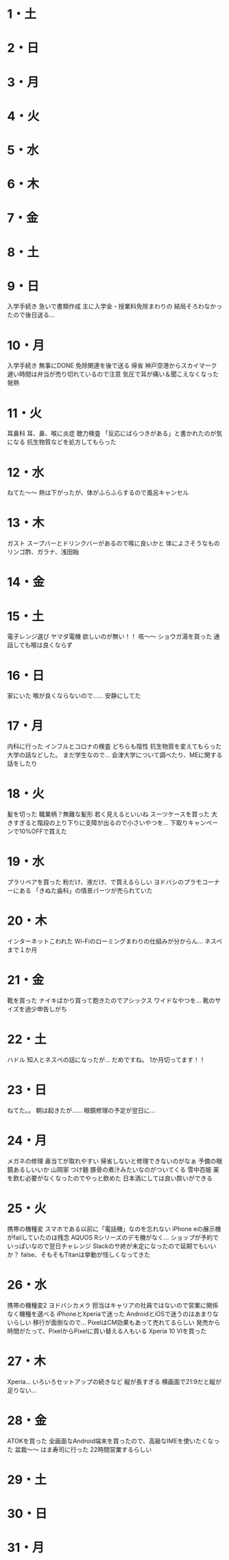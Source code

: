 # 1・土
# 2・日
# 3・月
# 4・火
# 5・水
# 6・木
# 7・金
# 8・土
# 9・日
入学手続き
	急いで書類作成
	主に入学金・授業料免除まわりの
	結局そろわなかったので後日送る...
# 10・月
入学手続き
	無事にDONE
	免除関連を後で送る
帰省
	神戸空港からスカイマーク
	遅い時間は弁当が売り切れているので注意
	気圧で耳が痛い＆聞こえなくなった
	発熱
# 11・火
耳鼻科
	耳、鼻、喉に炎症
	聴力検査
		「反応にばらつきがある」と書かれたのが気になる
	抗生物質などを処方してもらった
# 12・水
ねてた～～
	熱は下がったが、体がふらふらするので風呂キャンセル
# 13・木
ガスト
	スープバーとドリンクバーがあるので喉に良いかと
体によさそうなもの
	リンゴ酢、ガラナ、浅田飴
	
# 14・金

# 15・土
電子レンジ選び
	ヤマダ電機
	欲しいのが無い！！
咳～～
	ショウガ湯を買った
	通話しても喉は良くならず
	
# 16・日
家にいた
	喉が良くならないので......
	安静にしてた
# 17・月
内科に行った
	インフルとコロナの検査
		どちらも陰性
	抗生物質を変えてもらった
	大学の話などした。
		まだ学生なので...
		会津大学について調べたり、MEに関する話をしたり
# 18・火
髪を切った
	職業柄？無難な髪形
	若く見えるといいね
スーツケースを買った
	大きすぎると階段の上り下りに支障が出るので小さいやつを...
	下取りキャンペーンで10%OFFで買えた
# 19・水
プラリペアを買った
	粉だけ、液だけ、で買えるらしい
	ヨドバシのプラモコーナーにある
		「きぬた歯科」の情景パーツが売られていた
# 20・木
インターネットこわれた
	Wi-Fiのローミングまわりの仕組みが分からん...
ネスペまで１か月
# 21・金
靴を買った
	ナイキばかり買って飽きたのでアシックス
	ワイドなやつを...
	靴のサイズを過少申告しがち
# 22・土
ハドル
	知人とネスぺの話になったが...
		だめですね。
		1か月切ってます！！
# 23・日
ねてた。。
	朝は起きたが......
	眼鏡修理の予定が翌日に...
# 24・月
メガネの修理
	鼻当てが取れやすい
	帰省しないと修理できないのがなぁ
		予備の眼鏡あるしいいか
山岡家
	つけ麺
		豚骨の煮汁みたいなのがついてくる
雪中百姫
	薬を飲む必要がなくなったのでやっと飲めた
	日本酒にしては良い酔いができる
# 25・火
携帯の機種変
	スマホである以前に「電話機」なのを忘れない
	iPhone eの展示機がfailしていたのは残念
	AQUOS Rシリーズのデモ機がなく...
	ショップが予約でいっぱいなので翌日チャレンジ
	Slackのサ終が未定になったので延期でもいいか？
		false、そもそもTitanは挙動が怪しくなってきた
# 26・水
携帯の機種変2
	ヨドバシカメラ
		担当はキャリアの社員ではないので営業に関係なく機種を選べる
	iPhoneとXperiaで迷った
		AndroidとiOSで迷うのはあまりないらしい
			移行が面倒なので...
		PixelはCM効果もあって売れてるらしい
			発売から時間がたって、PixelからPixelに買い替える人もいる
	Xperia 10 Ⅵを買った
		
# 27・木
Xperia...
	いろいろセットアップの続きなど
	縦が長すぎる
		横画面で21:9だと縦が足りない...
# 28・金
ATOKを買った
	全画面なAndroid端末を買ったので、高級なIMEを使いたくなった
	盆栽～～
はま寿司に行った
	22時間営業するらしい
# 29・土
# 30・日
# 31・月